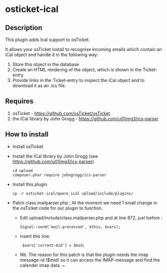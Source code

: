 # osticket-ical
## Description
This plugin adds Ical support to osTicket. 

It allows your osTicket install to recognise incoming emails which contain an iCal object and handle it in the following way:
   1. Store this object in the database
   1. Create an HTML rendering of the object, which is shown in the Ticket-entry.
   1. Provide links in the Ticket-entry to inspect the iCal object and to download it as an .ics file.

## Requires
   1. osTicket - https://github.com/osTicket/osTicket
   1. the ICal library by John Grogg   - https://github.com/u01jmg3/ics-parser
   
## How to install
   - Install osTicket
   - Install the ICal library by John Grogg   (see https://github.com/u01jmg3/ics-parser).
   
         cd upload
         composer.phar require johngrogg/ics-parser
           
    
   - Install this plugin
   
         cp -r osticket-ical/qware_ical upload/include/plugins/
   
         
   - Patch class.mailparser.php ;  At the moment we need 1 small change in the osTicket code for our plugin to function.
      -  Edit upload/include/class.mailparser.php and at line 872, just before :
      
             Signal::send('mail.processed', $this, $vars);
   
      -  insert this line:
      
              $vars['current-mid'] = $mid;

     -  Nb. The reason for this patch is that the plugin needs the imap message-id ($mid) so it can access the IMAP-message and find  the calender imap data.
~

